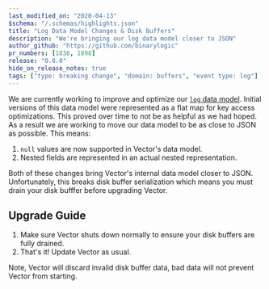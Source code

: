 ```yaml
---
last_modified_on: "2020-04-13"
$schema: "/.schemas/highlights.json"
title: "Log Data Model Changes & Disk Buffers"
description: "We're bringing our log data model closer to JSON"
author_github: "https://github.com/binarylogic"
pr_numbers: [1836, 1898]
release: "0.8.0"
hide_on_release_notes: true
tags: ["type: breaking change", "domain: buffers", "event type: log"]
---
```


We are currently working to improve and optimize our [`log` data
model][docs.data-model.log]. Initial versions of this data model were
represented as a flat map for key access optimizations. This proved over time
to not be as helpful as we had hoped. As a result we are working to move our
data model to be as close to JSON as possible. This means:

1. `null` values are now supported in Vector's data model.
2. Nested fields are represented in an actual nested representation.

Both of these changes bring Vector's internal data model closer to JSON.
Unfortunately, this breaks disk buffer serialization which means you must
drain your disk bufffer before upgrading Vector.

## Upgrade Guide

1. Make sure Vector shuts down normally to ensure your disk buffers are fully
   drained.
2. That's it! Update Vector as usual.

Note, Vector will discard invalid disk buffer data, bad data will not prevent
Vector from starting.

[docs.data-model.log]: /docs/about/data-model/log/
